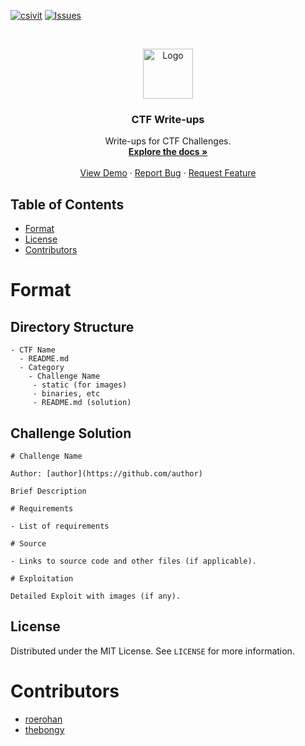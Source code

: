 [![csivit][csivitu-shield]][csivitu-url]
[![Issues][issues-shield]][issues-url]

<!-- PROJECT LOGO -->
<br />
<p align="center">
  <a href="https://github.com/github_username/repo">
    <img src="https://csivit.com/images/favicon.png" alt="Logo" width="80">
  </a>

  <h3 align="center">CTF Write-ups</h3>

  <p align="center">
    Write-ups for CTF Challenges.
    <br />
    <a href="https://github.com/github_username/repo"><strong>Explore the docs »</strong></a>
    <br />
    <br />
    <a href="https://github.com/github_username/repo">View Demo</a>
    ·
    <a href="https://github.com/github_username/repo/issues">Report Bug</a>
    ·
    <a href="https://github.com/github_username/repo/issues">Request Feature</a>
  </p>
</p>

<!-- TABLE OF CONTENTS -->
## Table of Contents

* [Format](#format)
* [License](#license)
* [Contributors](#contributors-)

# Format

## Directory Structure

```
- CTF Name
  - README.md
  - Category
    - Challenge Name
     - static (for images)
     - binaries, etc
     - README.md (solution)
```

## Challenge Solution

```
# Challenge Name

Author: [author](https://github.com/author)

Brief Description

# Requirements

- List of requirements

# Source

- Links to source code and other files (if applicable).

# Exploitation

Detailed Exploit with images (if any).
```

<!-- LICENSE -->
## License

Distributed under the MIT License. See `LICENSE` for more information.

# Contributors

- [roerohan](https://github.com/roerohan)
- [thebongy](https://github.com/thebongy)


<!-- MARKDOWN LINKS & IMAGES -->
<!-- https://www.markdownguide.org/basic-syntax/#reference-style-links -->
[csivitu-shield]: https://img.shields.io/badge/csivitu-csivitu-blue
[csivitu-url]: https://csivit.com
[issues-shield]: https://img.shields.io/github/issues/othneildrew/Best-README-Template.svg?style=flat-square
[issues-url]: https://github.com/othneildrew/Best-README-Template/issues
